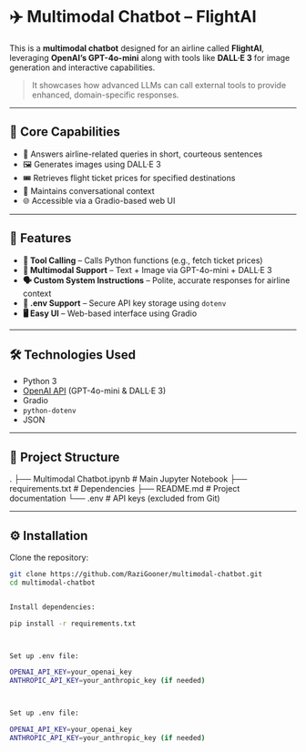 # ✈️ Multimodal Chatbot – FlightAI

This is a **multimodal chatbot** designed for an airline called **FlightAI**, leveraging **OpenAI’s GPT-4o-mini** along with tools like **DALL·E 3** for image generation and interactive capabilities.

> It showcases how advanced LLMs can call external tools to provide enhanced, domain-specific responses.

---

## 🧠 Core Capabilities

- 🤖 Answers airline-related queries in short, courteous sentences  
- 🖼️ Generates images using DALL·E 3  
- 🎟️ Retrieves flight ticket prices for specified destinations  
- 💬 Maintains conversational context  
- 🌐 Accessible via a Gradio-based web UI  

---

## 🚀 Features

- **🔧 Tool Calling** – Calls Python functions (e.g., fetch ticket prices)
- **🧠 Multimodal Support** – Text + Image via GPT-4o-mini + DALL·E 3
- **🗣️ Custom System Instructions** – Polite, accurate responses for airline context
- **🔐 .env Support** – Secure API key storage using `dotenv`
- **🖥️ Easy UI** – Web-based interface using Gradio

---

## 🛠 Technologies Used

- Python 3  
- [OpenAI API](https://platform.openai.com) (GPT-4o-mini & DALL·E 3)  
- Gradio  
- `python-dotenv`  
- JSON  

---

## 🧩 Project Structure

.
├── Multimodal Chatbot.ipynb # Main Jupyter Notebook
├── requirements.txt # Dependencies
├── README.md # Project documentation
└── .env # API keys (excluded from Git)



---

## ⚙️ Installation

Clone the repository:

```bash
git clone https://github.com/RaziGooner/multimodal-chatbot.git
cd multimodal-chatbot


Install dependencies:

pip install -r requirements.txt



Set up .env file:

OPENAI_API_KEY=your_openai_key
ANTHROPIC_API_KEY=your_anthropic_key (if needed)



Set up .env file:

OPENAI_API_KEY=your_openai_key
ANTHROPIC_API_KEY=your_anthropic_key (if needed)